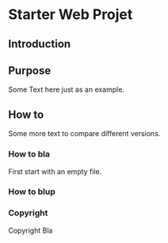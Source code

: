 # Starter Web Projet

## Introduction

## Purpose
 Some Text here just as an example.
 
## How to
 Some more text to compare different versions.
### How to bla
 First start with an empty file.
### How to blup

### Copyright

 Copyright Bla